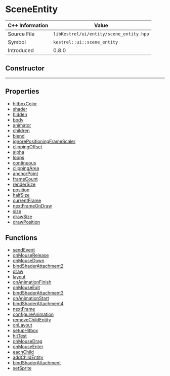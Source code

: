 
# SceneEntity

| C++ Information | Value |
| --- | --- |
| Source File | `libKestrel/ui/entity/scene_entity.hpp` |
| Symbol | `kestrel::ui::scene_entity` |
| Introduced | 0.8.0 |

## Constructor

---

## Properties

 - [hitboxColor](hitboxColor.md)
 - [shader](shader.md)
 - [hidden](hidden.md)
 - [body](body.md)
 - [animator](animator.md)
 - [children](children.md)
 - [blend](blend.md)
 - [ignorePositioningFrameScaler](ignorePositioningFrameScaler.md)
 - [clippingOffset](clippingOffset.md)
 - [alpha](alpha.md)
 - [loops](loops.md)
 - [continuous](continuous.md)
 - [clippingArea](clippingArea.md)
 - [anchorPoint](anchorPoint.md)
 - [frameCount](frameCount.md)
 - [renderSize](renderSize.md)
 - [position](position.md)
 - [halfSize](halfSize.md)
 - [currentFrame](currentFrame.md)
 - [nextFrameOnDraw](nextFrameOnDraw.md)
 - [size](size.md)
 - [drawSize](drawSize.md)
 - [drawPosition](drawPosition.md)

## Functions

 - [sendEvent](sendEvent.md)
 - [onMouseRelease](onMouseRelease.md)
 - [onMouseDown](onMouseDown.md)
 - [bindShaderAttachment2](bindShaderAttachment2.md)
 - [draw](draw.md)
 - [layout](layout.md)
 - [onAnimationFinish](onAnimationFinish.md)
 - [onMouseExit](onMouseExit.md)
 - [bindShaderAttachment3](bindShaderAttachment3.md)
 - [onAnimationStart](onAnimationStart.md)
 - [bindShaderAttachment4](bindShaderAttachment4.md)
 - [nextFrame](nextFrame.md)
 - [configureAnimation](configureAnimation.md)
 - [removeChildEntity](removeChildEntity.md)
 - [onLayout](onLayout.md)
 - [setupHitbox](setupHitbox.md)
 - [hitTest](hitTest.md)
 - [onMouseDrag](onMouseDrag.md)
 - [onMouseEnter](onMouseEnter.md)
 - [eachChild](eachChild.md)
 - [addChildEntity](addChildEntity.md)
 - [bindShaderAttachment](bindShaderAttachment.md)
 - [setSprite](setSprite.md)

